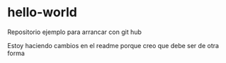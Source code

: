 # hello-world
Repositorio ejemplo para arrancar con git hub

Estoy haciendo cambios en el readme porque creo que debe ser de otra forma
